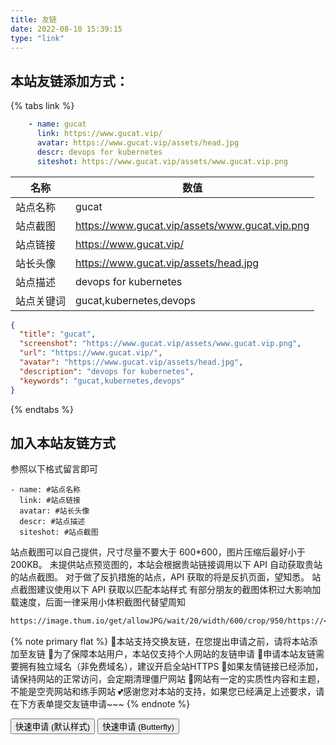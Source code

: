 ```yaml
---
title: 友链
date: 2022-08-10 15:39:15
type: "link"
---
```


## 本站友链添加方式：
{% tabs link %}

<!-- tab 🙋 butterfly-💭candy -->
```yml
    - name: gucat
      link: https://www.gucat.vip/
      avatar: https://www.gucat.vip/assets/head.jpg
      descr: devops for kubernetes
      siteshot: https://www.gucat.vip/assets/www.gucat.vip.png
```
<!-- endtab -->

<!-- tab 🌴General -->

| 名称       | 数值                                                         |
| ---------- | ------------------------------------------------------------ |
| 站点名称   | gucat                                                   |
| 站点截图   | https://www.gucat.vip/assets/www.gucat.vip.png |
| 站点链接   | https://www.gucat.vip/                                        |
| 站长头像   | https://www.gucat.vip/assets/head.jpg                         |
| 站点描述   | devops for kubernetes                         |
| 站点关键词 | gucat,kubernetes,devops                                     |

<!-- endtab -->

<!-- tab 🥗Volantis -->
```JSON
{
  "title": "gucat",
  "screenshot": "https://www.gucat.vip/assets/www.gucat.vip.png",
  "url": "https://www.gucat.vip/",
  "avatar": "https://www.gucat.vip/assets/head.jpg",
  "description": "devops for kubernetes",
  "keywords": "gucat,kubernetes,devops"
}
```
<!-- endtab -->

{% endtabs %}


## 加入本站友链方式
参照以下格式留言即可
```YML
- name: #站点名称
  link: #站点链接
  avatar: #站长头像
  descr: #站点描述
  siteshot: #站点截图 
```

站点截图可以自己提供，尺寸尽量不要大于 600*600，图片压缩后最好小于200KB。
未提供站点预览图的，本站会根据贵站链接调用以下 API 自动获取贵站的站点截图。
对于做了反扒措施的站点，API 获取的将是反扒页面，望知悉。
站点截图建议使用以下 API 获取以匹配本站样式
有部分朋友的截图体积过大影响加载速度，后面一律采用小体积截图代替望周知
```markdown
https://image.thum.io/get/allowJPG/wait/20/width/600/crop/950/https://<你的域名>/
```

{% note primary flat %}
🎉本站支持交换友链，在您提出申请之前，请将本站添加至友链
🥗为了保障本站用户，本站仅支持个人网站的友链申请
🍧申请本站友链需要拥有独立域名（非免费域名），建议开启全站HTTPS
🥫如果友情链接已经添加，请保持网站的正常访问，会定期清理僵尸网站
🍖网站有一定的实质性内容和主题，不能是空壳网站和练手网站
💕感谢您对本站的支持，如果您已经满足上述要求，请在下方表单提交友链申请~~~
{% endnote %}

<div class="addBtn"><button onclick="leonus.linkCom()"><i class="fa-solid fa-circle-plus"></i>快速申请 (默认样式)</button> <button onclick="leonus.linkCom(&quot;bf&quot;)"><i class="fa-solid fa-circle-plus"></i>快速申请 (Butterfly)</button></div>
<link rel="stylesheet" href="/css/kslink.css">
<script src="/js/kslink.js"></script>